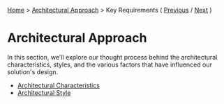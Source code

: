 [Home](../README.md) > [Architectural Approach](../README.md#architectural-approach) > Key Requirements ( [Previous](./1-problem-background/1-problem-statement.md) / [Next](./1-characteristics.md) )

# Architectural Approach

In this section, we'll explore our thought process behind the architectural characteristics, styles, and the various factors that have influenced our solution's design.

* [Architectural Characteristics](./1-characteristics.md)
* [Architectural Style](./2-style.md)
